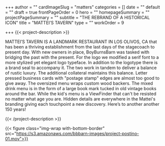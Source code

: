 +++
author = ""
cardImageSlug = "matters"
categories = []
date = ""
default = ""
draft = true
frontPageOrder = 0
hero = ""
homepageSummary = ""
projectPageSummary = ""
subtitle = "THE REBRAND OF A HISTORICAL ICON"
title = "MATTEI’S TAVERN"
type = ""
workOrder = 9

+++
{{< project-description >}} <p>MATTEI’S TAVERN IS A LANDMARK RESTAURANT IN LOS OLIVOS, CA that has been a thriving establishment from the last days of the stagecoach to present day. With new owners in place, BoyBurnsBarn was tasked with bridging the past with the present. For the logo we modified a serif font to a more stylized yet elegant logo typeface. In addition to the logotype there is a brand seal to accompany it. The two work in tandem to deliver a balance of rustic luxury. The additional collateral maintains this balance. Letter pressed business cards with "postage stamp" edges are almost too good to give away. The oversized menu wraps custom wood backers. The mixed drink menu is in the form of a large book mark tucked in old vintage books around the bar. While the kid's menu is a ViewFinder that can't be resisted no matter what age you are. Hidden details are everywhere in the Mattei's branding giving each touchpoint a new discovery. Here’s to another another 150 years!</p> {{< /project-description >}}

<div class="project-item">

{{< figure class="img-wrap with-bottom-border" src="https://s3.amazonaws.com/bbbarn-images/project-postino-01.mov">}}